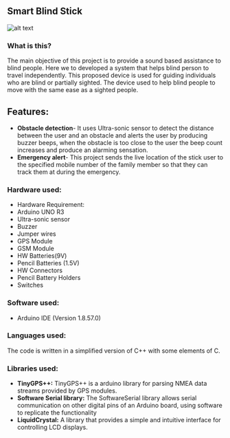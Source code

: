 ## Smart Blind Stick

![alt text](IMG_20221112_104141.jpg)

### What is this?

The main objective of this project is to provide a sound based
assistance to blind people. Here we to developed a system that
helps blind person to travel independently. This
proposed device is used for guiding individuals who are blind or partially
sighted. The device used to help blind people to move with the same ease
as a sighted people.

## Features:

- **Obstacle detection**- It uses Ultra-sonic sensor to detect the distance between the user and an obstacle and alerts the user by producing buzzer beeps, when the obstacle is too close to the user the beep count increases and produce an alarming sensation.
- **Emergency alert**- This project sends the live location of the stick user to the specified mobile number of the family member so that they can track them at during the emergency.

### Hardware used:

- Hardware Requirement:
- Arduino UNO R3
- Ultra-sonic sensor
- Buzzer
- Jumper wires
- GPS Module
- GSM Module
- HW Batteries(9V)
- Pencil Batteries (1.5V)
- HW Connectors
- Pencil Battery Holders
- Switches

### Software used:

- Arduino IDE (Version 1.8.57.0)

### Languages used:

The code is written in a simplified version of C++ with some elements of C.

### Libraries used:

- **TinyGPS++:** TinyGPS++ is a arduino library for parsing NMEA data streams provided by GPS modules.
- **Software Serial library:** The SoftwareSerial library allows serial communication on other digital pins of an Arduino board, using software to replicate the functionality
- **LiquidCrystal:** A library that provides a simple and intuitive interface for controlling LCD displays.
